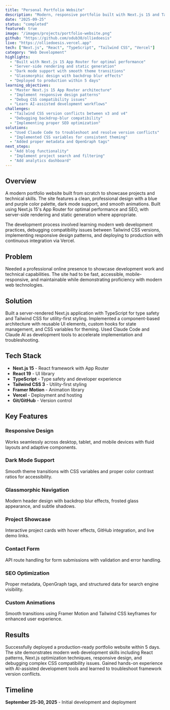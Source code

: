 ```yaml
---
title: "Personal Portfolio Website"
description: "Modern, responsive portfolio built with Next.js 15 and Tailwind CSS"
date: "2025-09-25"
status: "completed"
featured: true
image: "/images/projects/portfolio-website.png"
github: "https://github.com/odub30/olliedoesis"
live: "https://olliedoesis.vercel.app"
tech: ["Next.js", "React", "TypeScript", "Tailwind CSS", "Vercel"]
category: "Web Development"
highlights:
  - "Built with Next.js 15 App Router for optimal performance"
  - "Server-side rendering and static generation"
  - "Dark mode support with smooth theme transitions"
  - "Glassmorphic design with backdrop blur effects"
  - "Deployed to production within 5 days"
learning_objectives:
  - "Master Next.js 15 App Router architecture"
  - "Implement responsive design patterns"
  - "Debug CSS compatibility issues"
  - "Learn AI-assisted development workflows"
challenges:
  - "Tailwind CSS version conflicts between v3 and v4"
  - "Debugging backdrop-blur compatibility"
  - "Implementing proper SEO optimization"
solutions:
  - "Used Claude Code to troubleshoot and resolve version conflicts"
  - "Implemented CSS variables for consistent theming"
  - "Added proper metadata and OpenGraph tags"
next_steps:
  - "Add blog functionality"
  - "Implement project search and filtering"
  - "Add analytics dashboard"
---
```


## Overview

A modern portfolio website built from scratch to showcase projects and technical skills. The site features a clean, professional design with a blue and purple color palette, dark mode support, and smooth animations. Built using Next.js 15's App Router for optimal performance and SEO, with server-side rendering and static generation where appropriate.

The development process involved learning modern web development practices, debugging compatibility issues between Tailwind CSS versions, implementing responsive design patterns, and deploying to production with continuous integration via Vercel.

## Problem

Needed a professional online presence to showcase development work and technical capabilities. The site had to be fast, accessible, mobile-responsive, and maintainable while demonstrating proficiency with modern web technologies.

## Solution

Built a server-rendered Next.js application with TypeScript for type safety and Tailwind CSS for utility-first styling. Implemented a component-based architecture with reusable UI elements, custom hooks for state management, and CSS variables for theming. Used Claude Code and Claude AI as development tools to accelerate implementation and troubleshooting.

## Tech Stack

- **Next.js 15** - React framework with App Router
- **React 19** - UI library
- **TypeScript** - Type safety and developer experience
- **Tailwind CSS 3** - Utility-first styling
- **Framer Motion** - Animation library
- **Vercel** - Deployment and hosting
- **Git/GitHub** - Version control

## Key Features

### Responsive Design
Works seamlessly across desktop, tablet, and mobile devices with fluid layouts and adaptive components.

### Dark Mode Support
Smooth theme transitions with CSS variables and proper color contrast ratios for accessibility.

### Glassmorphic Navigation
Modern header design with backdrop blur effects, frosted glass appearance, and subtle shadows.

### Project Showcase
Interactive project cards with hover effects, GitHub integration, and live demo links.

### Contact Form
API route handling for form submissions with validation and error handling.

### SEO Optimization
Proper metadata, OpenGraph tags, and structured data for search engine visibility.

### Custom Animations
Smooth transitions using Framer Motion and Tailwind CSS keyframes for enhanced user experience.

## Results

Successfully deployed a production-ready portfolio website within 5 days. The site demonstrates modern web development skills including React patterns, Next.js optimization techniques, responsive design, and debugging complex CSS compatibility issues. Gained hands-on experience with AI-assisted development tools and learned to troubleshoot framework version conflicts.

## Timeline

**September 25-30, 2025** - Initial development and deployment

